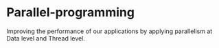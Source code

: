 # Parallel-programming
Improving the performance of our applications by applying parallelism at Data level and Thread level.
